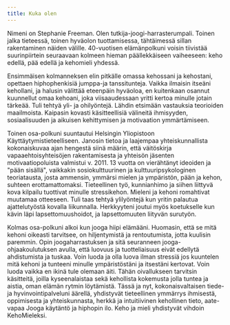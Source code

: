 ```yaml
---
title: Kuka olen
---
```


Nimeni on Stephanie Freeman. Olen tutkija-joogi-harrasterumpali. 
Toinen jalka tieteessä, toinen 
hyväolon tuottamisessa, tähtäimessä sillan rakentaminen näiden
välille. 40-vuotisen elämänpolkuni voisin tiivistää suurinpiirtein
seuraavaan kolmeen hieman päällekkäiseen vaiheeseen: keho edellä, pää
edellä ja kehomieli yhdessä. 

Ensimmäisen kolmanneksen elin pitkälle
omassa kehossani ja kehostani, opettaen hiphophenkisiä jumppa-ja
tanssitunteja. Vaikka ilmaisin itseäni kehollani, ja halusin välittää
eteenpäin hyväoloa, en kuitenkaan osannut kuunnellut omaa kehoani,
joka viisaaudessaan yritti kertoa minulle jotain tärkeää. Tuli tehtyä
yli- ja ohilyöntejä. Lähdin etsimään vastauksia teorioiden
maailmoista. Kaipasin kovasti käsitteellisiä välineitä ihmisyyden,
sosiaalisuuden ja aikuisen kehittymisen ja motivaation
ymmärtämiseen. 

Toinen osa-polkuni suuntautui Helsingin Yliopistoon
Käyttäytymistieteelliseen. Janosin tietoa ja laajempaa
yhteiskunnallista kokonaiskuvaa ajan hengestä siinä määrin, että
väitöskirja vapaaehtoisyhteisöjen rakentamisesta ja yhteisön jäsenten
motivaatiopoluista valmistui v. 2011. 13 vuotta on vierähtänyt
ideoiden ja "pään  sisällä", vaikkakin sosiokulttuurinen ja
kulttuuripsykologinen teoriatausta, josta ammensin, ymmärsi mielen ja
ympäristön, pään ja kehon, suhteen erottamattomaksi. Tieteellinen työ,
kunnianhimo ja siihen liittyvä kova kilpailu tuottivat minulle
stressikehon. Mieleni ja kehoni romahtivat muutamaa otteeseen. Tuli
taas tehtyä ylilyöntejä kun yritin palautua ajattelutyöstä kovalla
liikunnalla. Herkkyyteni joutui myös koetukselle kun kävin läpi
lapsettomuushoidot, ja lapsettomuuten liityvän surutyön. 

Kolmas osa-polkuni alkoi kun jooga hiipi elämääni. Huomasin, että se mitä
kehoni oikeasti tarvitsee, on hiljentymistä ja rentoutumista, jotta
kuulisin paremmin. Opin joogaharrastuksen ja sitä seuranneen
jooga-ohjaakoulutuksen avulla, että luovuus ja tuotteliaisuus eivät
edellytä ahdistumista ja tuskaa. Voin luoda ja olla luova ilman
stressiä jos kuuntelen mitä kehoni ja tunteeni minulle ympäristöstäni
ja itsestäni kertovat. Voin luoda vaikka en ikinä tule olemaan
äiti. Tähän oivallukseen tarvitsin käsitteitä, joilla kyseenalaistaa
sekä kehollista kokemusta jolla tuntea ja aistia, oman elämän rytmin
löytämistä. Tässä ja nyt, kokonaisvaltaisen tiede-ja
hyvinvointipalveluni äärellä, yhdistyvät tieteellinen ymmärrys
ihmisestä, oppimisesta ja yhteiskunnasta, herkkä ja intuitiivinen
kehollinen tieto, aate-vapaa Jooga käytäntö ja hiphopin ilo. Keho ja
mieli yhdistyvät vihdoin KehoMieleksi. 

